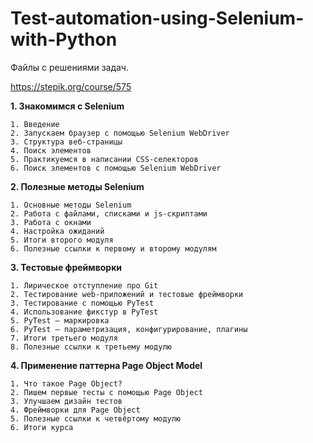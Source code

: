 # Test-automation-using-Selenium-with-Python

Файлы с решениями задач.

https://stepik.org/course/575

**1. Знакомимся с Selenium**
```
1. Введение
2. Запускаем браузер с помощью Selenium WebDriver
3. Структура веб-страницы
4. Поиск элементов
5. Практикуемся в написании CSS-селекторов
6. Поиск элементов с помощью Selenium WebDriver
```

**2. Полезные методы Selenium**
```
1. Основные методы Selenium
2. Работа с файлами, списками и js-скриптами
3. Работа с окнами
4. Настройка ожиданий
5. Итоги второго модуля
6. Полезные ссылки к первому и второму модулям
```

**3. Тестовые фреймворки**
```
1. Лирическое отступление про Git
2. Тестирование web-приложений и тестовые фреймворки
3. Тестирование с помощью PyTest
4. Использование фикстур в PyTest
5. PyTest — маркировка
6. PyTest — параметризация, конфигурирование, плагины
7. Итоги третьего модуля
8. Полезные ссылки к третьему модулю
```

**4. Применение паттерна Page Object Model**
```
1. Что такое Page Object?
2. Пишем первые тесты с помощью Page Object
3. Улучшаем дизайн тестов
4. Фреймворки для Page Object
5. Полезные ссылки к четвёртому модулю
6. Итоги курса
```
